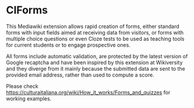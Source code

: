 # CIForms

This Mediawiki extension allows rapid creation of forms, either standard forms with input fields aimed at receiving data from visitors, or forms with multiple choice questions or even Cloze tests to be used as teaching tools for current students or to engage prospective ones.

All forms include automatic validation, are protected by the latest version of Google recaptcha and have been inspired by this extension at Wikiversity and they diverge from it mainly because the submitted data are sent to the provided email address, rather than used to compute a score.

Please check https://culturaitaliana.org/wiki/How_it_works/Forms_and_quizzes for working examples.
